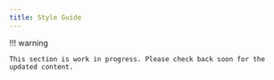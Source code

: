 ```yaml
---
title: Style Guide
---
```


!!! warning

    This section is work in progress. Please check back soon for the updated content.
